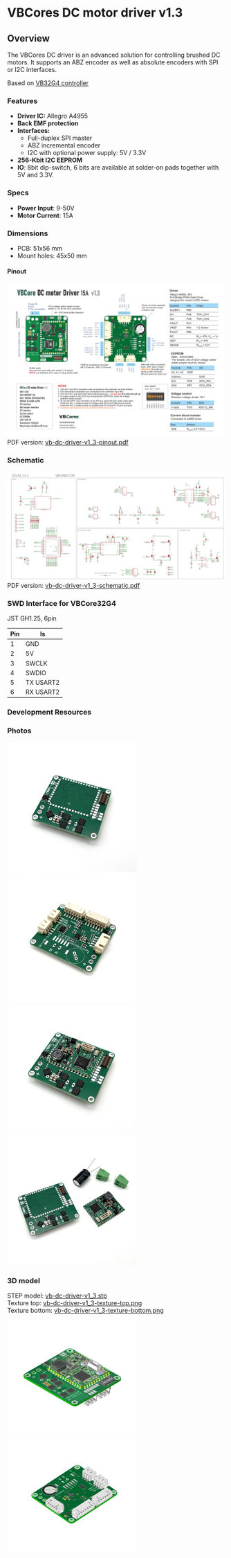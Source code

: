 # VBCores DC motor driver v1.3

## Overview
The VBCores DC driver is an advanced solution for controlling brushed DC motors. It supports an ABZ encoder as well as absolute encoders with SPI or I2C interfaces. 

Based on [VB32G4 controller](https://github.com/VBCores/VBCores_files/tree/main/01-VB-Core32G4) 


### Features
- **Driver IC:** Allegro A4955
- **Back EMF protection**
- **Interfaces:**
	- Full-duplex SPI master
	- ABZ incremental encoder
	- I2C with optional power supply: 5V / 3.3V
- **256-Kbit I2C EEPROM**
- **IO**: 8bit dip-switch, 6 bits are available at solder-on pads together with 5V and 3.3V.

### Specs
- **Power Input**: 9-50V
- **Motor Current**: 15A

  
### Dimensions
- PCB: 51x56 mm
- Mount holes: 45x50 mm

#### Pinout
![VBCores DC motor driver](vb-dc-driver-v1_3-pinout.png)
PDF version: [vb-dc-driver-v1_3-pinout.pdf](vb-dc-driver-v1_3-pinout.pdf)

### Schematic
![VBCores DC motor driver](vb-dc-driver-v1_3-schematic.png)
PDF version: [vb-dc-driver-v1_3-schematic.pdf](vb-dc-driver-v1_3-schematic.pdf)


### SWD Interface for VBCore32G4

JST GH1.25, 6pin

| Pin      | Is           | 
| -------- | -------------|
| 1        | GND          |
| 2        | 5V           |
| 3        | SWCLK        |
| 4        | SWDIO        |
| 5        | TX USART2    |
| 6        | RX USART2    |

### Development Resources



### Photos
<p float="left">
<img src="vb-dc-driver-v1_3-1.jpg" width="300">
<img src="vb-dc-driver-v1_3-2.jpg" width="300">
<img src="vb-dc-driver-v1_3-3.jpg" width="300">
<img src="vb-dc-driver-v1_3-4.jpg" width="300">
</p>

### 3D model

STEP model: [vb-dc-driver-v1_3.stp](vb-dc-driver-v1_3.stp)
<br>
Texture top: [vb-dc-driver-v1_3-texture-top.png](vb-dc-driver-v1_3-texture-top.png)
<br>
Texture bottom: [vb-dc-driver-v1_3-texture-bottom.png](vb-dc-driver-v1_3-texture-bottom.png)


<p float="left">
<img src="vb-dc-driver-v1_3-render-1.png" width="300">
<img src="vb-dc-driver-v1_3-render-2.png" width="300">
</p>









